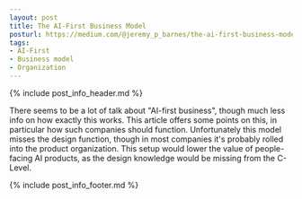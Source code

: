 ```yaml
---
layout: post
title: The AI-First Business Model
posturl: https://medium.com/@jeremy_p_barnes/the-ai-first-business-model-fcc41c069440
tags:
- AI-First
- Business model
- Organization
---
```


{% include post_info_header.md %}

There seems to be a lot of talk about "AI-first business", though much less info on how exactly this works. This article offers some points on this, in particular how such companies should function. Unfortunately this model misses the design function, though in most companies it's probably rolled into the product organization. This setup would lower the value of people-facing AI products, as the design knowledge would be missing from the C-Level.

{% include post_info_footer.md %}
